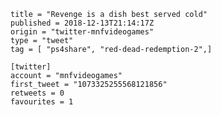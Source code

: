 ```
title = "Revenge is a dish best served cold"
published = 2018-12-13T21:14:17Z
origin = "twitter-mnfvideogames"
type = "tweet"
tag = [ "ps4share", "red-dead-redemption-2",]

[twitter]
account = "mnfvideogames"
first_tweet = "1073325255568121856"
retweets = 0
favourites = 1
```

<p class='image'><img src='https://mnf.m17s.net/2018/12/13/DuU3oSfW0AIe3VQ.jpg' alt=''></p>

